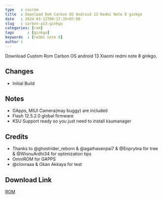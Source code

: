 ```yaml
---
type   : cusrom
title  : Download Rom Carbon OS Android 13 Redmi Note 8 ginkgo
date   : 2024-03-12T09:17:35+07:00
slug   : carbon-a13-ginkgo
categories: [rom]
tags      : [ginkgo]
keywords  : [redmi note 8]
author : 
---
```


Download Custom Rom Carbon OS android 13 Xiaomi redmi note 8 ginkgo.

## Changes
- Initial Build

## Notes
- GApps, MIUI Camera(may buggy) are included
- Flash 12.5.2.0 global firmware
- KSU Support ready so you just need to install ksumanager

## Credits
- Thanks to @ghostrider_reborn & @agathasenpai7 & @Enprytna for tree & @WisnuArdhi34 for optimization tips
- OmniROM for GAPPS
- @clovraaa & Okan Akkaya for test


## Download Link
[ROM](https://sourceforge.net/projects/gogreenxiaomi/files/ginkgo/Rom-Carbon/CARBON-CR-11.0-T-UNOFFICIAL-ginkgo-20231119-2209-GAPPS.zip/download)

